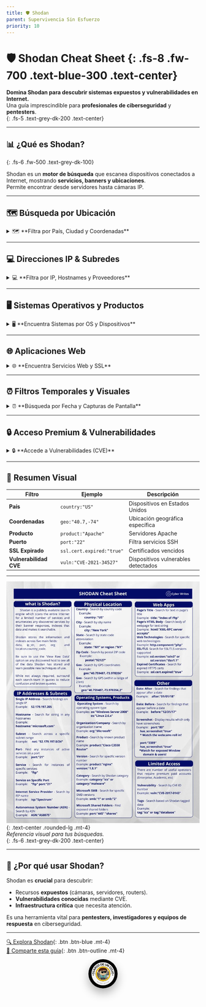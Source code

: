 ```yaml
---
title: 🛡️ Shodan
parent: Supervivencia Sin Esfuerzo
priority: 10
---
```


# 🛡️ **Shodan Cheat Sheet** {: .fs-8 .fw-700 .text-blue-300 .text-center}

**Domina Shodan para descubrir sistemas expuestos y vulnerabilidades en Internet.**  
Una guía imprescindible para **profesionales de ciberseguridad** y **pentesters**.  
{: .fs-5 .text-grey-dk-200 .text-center}

---

## 📊 **¿Qué es Shodan?**  
{: .fs-6 .fw-500 .text-grey-dk-100}

Shodan es un **motor de búsqueda** que escanea dispositivos conectados a Internet, mostrando **servicios, banners y ubicaciones**.  
Permite encontrar desde servidores hasta cámaras IP.

---

## 🗺️ **Búsqueda por Ubicación**  
<div class="accordion">
  <details>
    <summary>🗺️ **Filtra por País, Ciudad y Coordenadas**</summary>

### 🔍 **Ejemplos Prácticos:**  
- **País:** `country:"US"`  
- **Ciudad:** `city:"New York"`  
- **Código Postal:** `postal:"92127"`  
- **Coordenadas GPS:**
    ```sh
    geo:"40.759487,-73.978356"
    geo:"40.759487,-73.978356,2"
    ```

💡 **Consejo:** Utiliza coordenadas precisas para descubrir dispositivos cercanos.
  </details>
</div>

---

## 💻 **Direcciones IP & Subredes**  
<div class="accordion">
  <details>
    <summary>💻 **Filtra por IP, Hostnames y Proveedores**</summary>

### 🔍 **Ejemplos Básicos:**  
- **IP Individual:** `52.179.197.205`  
- **Hostname:** `hostname:"microsoft.com"`  
- **Subred:** `net:"52.179.0.0/24"`  
- **Puerto Específico:**
    ```sh
    port:"21"
    ```
- **Proveedor ISP:** `isp:"Spectrum"`  
- **Sistema Autónomo ASN:** `asn:"AS8075"`

> **Nota:** Combina múltiples filtros para resultados específicos.
  </details>
</div>

---

## 🖥️ **Sistemas Operativos y Productos**  
<div class="accordion">
  <details>
    <summary>🖥️ **Encuentra Sistemas por OS y Dispositivos**</summary>

### 🔍 **Ejemplos Comunes:**  
- **Sistema Operativo:** `os:"Windows Server 2008"`  
- **Organización:** `org:"Microsoft"`  
- **Producto Específico:**
    ```sh
    product:"Cisco C3550 Router"
    ```
- **Categorías:** `category:"ics"` o `category:"malware"`  
- **SMB y Carpetas:**
    ```sh
    port:"445" "shares"
    ```

⚠️ **Importante:** Busca **dispositivos vulnerables** filtrando categorías específicas.
  </details>
</div>

---

## 🌐 **Aplicaciones Web**  
<div class="accordion">
  <details>
    <summary>🌐 **Encuentra Servicios Web y SSL**</summary>

### 🔍 **Ejemplos Avanzados:**  
- **Título HTML:** `title:"Index of /ftp"`  
- **Cuerpo HTML:** `html:"XML-RPC server accepts"`  
- **Tecnologías Web:**
    ```sh
    http.component:"php"
    ```
- **SSL/TLS Inseguro:**
    ```sh
    ssl.version:"ssl3"
    ssl.cert.expired:"true"
    ```

💡 **Tip:** Identifica configuraciones **inseguras** para priorizar análisis.
  </details>
</div>

---

## ⏰ **Filtros Temporales y Visuales**  
<div class="accordion">
  <details>
    <summary>⏰ **Búsqueda por Fecha y Capturas de Pantalla**</summary>

### 🔍 **Por Fecha:**  
- **Después de:** `after:"01/01/18"`  
- **Antes de:** `before:"12/31/17"`

### 🖼️ **Capturas de Pantalla:**  
- **Pantalla Disponible:**
    ```sh
    port:"80" has_screenshot:"true"
    ```
- **Específico Windows:**
    ```sh
    port:"3389" has_screenshot:"true"
    ```

🔍 **Recomendación:** Las capturas visuales ofrecen **información clave** sobre dispositivos expuestos.
  </details>
</div>

---

## 🔒 **Acceso Premium & Vulnerabilidades**  
<div class="accordion">
  <details>
    <summary>🔒 **Accede a Vulnerabilidades (CVE)**</summary>

### 🔍 **Filtros Premium:**  
- **Buscar Vulnerabilidades:** `vuln:"CVE-2017-0143"`  
- **Tags Específicos:**
    ```sh
    tag:"ics"
    tag:"database"
    ```

⚠️ **Atención:** Acceder a estas búsquedas requiere una cuenta premium.
  </details>
</div>

---

## 📄 **Resumen Visual**  

| **Filtro**            | **Ejemplo**                 | **Descripción**                     |
|------------------------|----------------------------|-------------------------------------|
| **País**              | `country:"US"`             | Dispositivos en Estados Unidos      |
| **Coordenadas**       | `geo:"40.7,-74"`           | Ubicación geográfica específica     |
| **Producto**          | `product:"Apache"`         | Servidores Apache                   |
| **Puerto**            | `port:"22"`                | Filtra servicios SSH                |
| **SSL Expirado**      | `ssl.cert.expired:"true"`  | Certificados vencidos               |
| **Vulnerabilidad CVE**| `vuln:"CVE-2021-34527"`    | Dispositivos vulnerables detectados |

---

![Shodan Cheat Sheet](/assets/images/shodan.jpeg){: .text-center .rounded-lg .mt-4}  
*Referencia visual para tus búsquedas.*  
{: .fs-6 .text-grey-dk-200 .text-center}

---

## 🎯 **¿Por qué usar Shodan?**  

Shodan es **crucial** para descubrir:  
- Recursos **expuestos** (cámaras, servidores, routers).  
- **Vulnerabilidades conocidas** mediante CVE.  
- **Infraestructura crítica** que necesita atención.  

Es una herramienta vital para **pentesters, investigadores y equipos de respuesta** en ciberseguridad.

---

[🔍 Explora Shodan](https://www.shodan.io){: .btn .btn-blue .mt-4}  
[💬 Comparte esta guía](#){: .btn .btn-outline .mt-4}  

<div style="text-align: center;">
  <img src="/assets/images/cojo.png" alt="Firma" style="max-width: 15%; border-radius: 50%; box-shadow: 0 12px 24px rgba(0, 0, 0, 0.3);">
</div>
